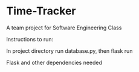 # Time-Tracker
A team project for Software Engineering Class

Instructions to run:

In project directory run database.py, then flask run

Flask and other dependencies needed
